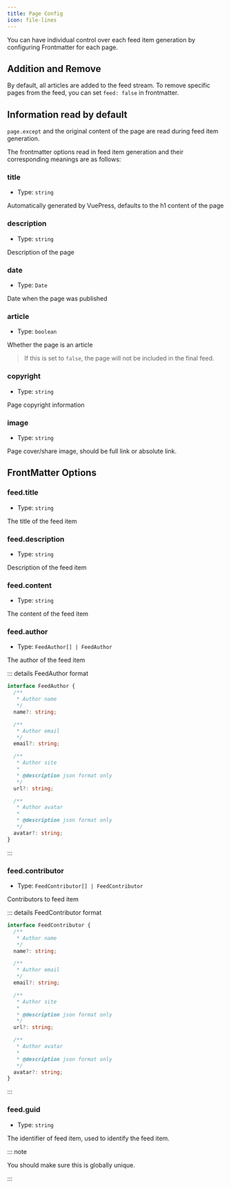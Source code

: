 ```yaml
---
title: Page Config
icon: file-lines
---
```


You can have individual control over each feed item generation by configuring Frontmatter for each page.

## Addition and Remove

By default, all articles are added to the feed stream. To remove specific pages from the feed, you can set `feed: false` in frontmatter.

## Information read by default

`page.except` and the original content of the page are read during feed item generation.

The frontmatter options read in feed item generation and their corresponding meanings are as follows:

### title

- Type: `string`

Automatically generated by VuePress, defaults to the h1 content of the page

### description

- Type: `string`

Description of the page

### date

- Type: `Date`

Date when the page was published

### article

- Type: `boolean`

Whether the page is an article

> If this is set to `false`, the page will not be included in the final feed.

### copyright

- Type: `string`

Page copyright information

### image

- Type: `string`

Page cover/share image, should be full link or absolute link.

## FrontMatter Options

### feed.title

- Type: `string`

The title of the feed item

### feed.description

- Type: `string`

Description of the feed item

### feed.content

- Type: `string`

The content of the feed item

### feed.author

- Type: `FeedAuthor[] | FeedAuthor`

The author of the feed item

::: details FeedAuthor format

```ts
interface FeedAuthor {
  /**
   * Author name
   */
  name?: string;

  /**
   * Author email
   */
  email?: string;

  /**
   * Author site
   *
   * @description json format only
   */
  url?: string;

  /**
   * Author avatar
   *
   * @description json format only
   */
  avatar?: string;
}
```

:::

### feed.contributor

- Type: `FeedContributor[] | FeedContributor`

Contributors to feed item

::: details FeedContributor format

```ts
interface FeedContributor {
  /**
   * Author name
   */
  name?: string;

  /**
   * Author email
   */
  email?: string;

  /**
   * Author site
   *
   * @description json format only
   */
  url?: string;

  /**
   * Author avatar
   *
   * @description json format only
   */
  avatar?: string;
}
```

:::

### feed.guid

- Type: `string`

The identifier of feed item, used to identify the feed item.

::: note

You should make sure this is globally unique.

:::
